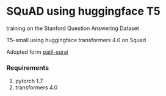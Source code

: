 # SQuAD using huggingface T5

training on the Stanford Question Answering Dataset

T5-small using huggingface transformers 4.0 on Squad

Adopted form [patil-suraj](https://github.com/patil-suraj/exploring-T5)


### Requirements
1. pytorch 1.7
1. transformers 4.0



